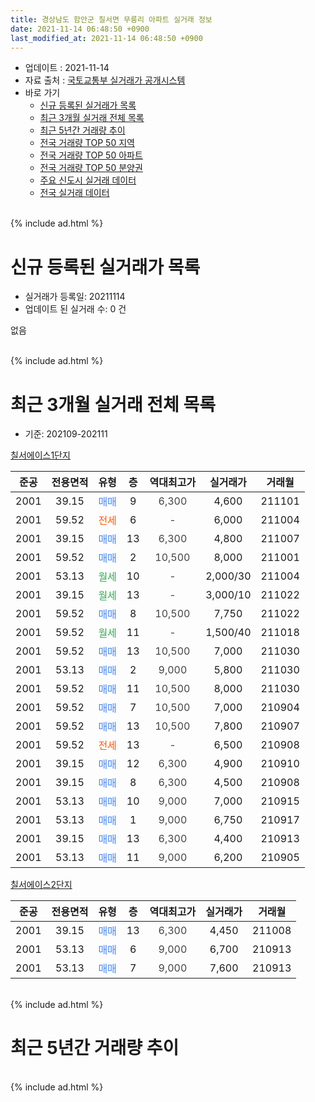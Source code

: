 ```yaml
---
title: 경상남도 함안군 칠서면 무릉리 아파트 실거래 정보
date: 2021-11-14 06:48:50 +0900
last_modified_at: 2021-11-14 06:48:50 +0900
---
```


* 업데이트 : 2021-11-14
* 자료 출처 : [국토교통부 실거래가 공개시스템](http://rt.molit.go.kr)
* 바로 가기
    * [신규 등록된 실거래가 목록](#신규-등록된-실거래가-목록)
    * [최근 3개월 실거래 전체 목록](#최근-3개월-실거래-전체-목록)
    * [최근 5년간 거래량 추이](#최근-5년간-거래량-추이)
    * [전국 거래량 TOP 50 지역](https://inasie.github.io/apt-trade-info/최근-3개월-전국에서-가장-거래가-많이-발생한-지역)
    * [전국 거래량 TOP 50 아파트](https://inasie.github.io/apt-trade-info/최근-3개월-전국에서-가장-거래가-많이-발생한-아파트)
    * [전국 거래량 TOP 50 분양권](https://inasie.github.io/apt-trade-info/최근-3개월-전국에서-가장-거래가-많이-발생한-분양권)
    * [주요 신도시 실거래 데이터](https://inasie.github.io/apt-trade-info/주요-신도시)
    * [전국 실거래 데이터](https://inasie.github.io/apt-trade-info/전국)
<br>
{% include ad.html %}
<br>

# 신규 등록된 실거래가 목록
* 실거래가 등록일: 20211114
* 업데이트 된 실거래 수: 0 건

없음

<br>
{% include ad.html %}
<br>

# 최근 3개월 실거래 전체 목록
* 기준: 202109-202111


[칠서에이스1단지](https://search.naver.com/search.naver?query=%EA%B2%BD%EC%83%81%EB%82%A8%EB%8F%84+%ED%95%A8%EC%95%88%EA%B5%B0+%EC%B9%A0%EC%84%9C%EB%A9%B4+%EB%AC%B4%EB%A6%89%EB%A6%AC+%EC%B9%A0%EC%84%9C%EC%97%90%EC%9D%B4%EC%8A%A41%EB%8B%A8%EC%A7%80)

|준공|전용면적|유형|층|역대최고가|실거래가|거래월|
|:---:|:---:|:---:|:---:|:---:|:---:|:---:|
|2001|39.15|<span style="color:#4285f3">매매</span>|9|<span style="color:#444444">6,300</span>|4,600|211101|
|2001|59.52|<span style="color:#ff5a00">전세</span>|6|<span style="color:#444444">-</span>|6,000|211004|
|2001|39.15|<span style="color:#4285f3">매매</span>|13|<span style="color:#444444">6,300</span>|4,800|211007|
|2001|59.52|<span style="color:#4285f3">매매</span>|2|<span style="color:#444444">10,500</span>|8,000|211001|
|2001|53.13|<span style="color:#34a853">월세</span>|10|<span style="color:#444444">-</span>|2,000/30|211004|
|2001|39.15|<span style="color:#34a853">월세</span>|13|<span style="color:#444444">-</span>|3,000/10|211022|
|2001|59.52|<span style="color:#4285f3">매매</span>|8|<span style="color:#444444">10,500</span>|7,750|211022|
|2001|59.52|<span style="color:#34a853">월세</span>|11|<span style="color:#444444">-</span>|1,500/40|211018|
|2001|59.52|<span style="color:#4285f3">매매</span>|13|<span style="color:#444444">10,500</span>|7,000|211030|
|2001|53.13|<span style="color:#4285f3">매매</span>|2|<span style="color:#444444">9,000</span>|5,800|211030|
|2001|59.52|<span style="color:#4285f3">매매</span>|11|<span style="color:#444444">10,500</span>|8,000|211030|
|2001|59.52|<span style="color:#4285f3">매매</span>|7|<span style="color:#444444">10,500</span>|7,000|210904|
|2001|59.52|<span style="color:#4285f3">매매</span>|13|<span style="color:#444444">10,500</span>|7,800|210907|
|2001|59.52|<span style="color:#ff5a00">전세</span>|13|<span style="color:#444444">-</span>|6,500|210908|
|2001|39.15|<span style="color:#4285f3">매매</span>|12|<span style="color:#444444">6,300</span>|4,900|210910|
|2001|39.15|<span style="color:#4285f3">매매</span>|8|<span style="color:#444444">6,300</span>|4,500|210908|
|2001|53.13|<span style="color:#4285f3">매매</span>|10|<span style="color:#444444">9,000</span>|7,000|210915|
|2001|53.13|<span style="color:#4285f3">매매</span>|1|<span style="color:#444444">9,000</span>|6,750|210917|
|2001|39.15|<span style="color:#4285f3">매매</span>|13|<span style="color:#444444">6,300</span>|4,400|210913|
|2001|53.13|<span style="color:#4285f3">매매</span>|11|<span style="color:#444444">9,000</span>|6,200|210905|

[칠서에이스2단지](https://search.naver.com/search.naver?query=%EA%B2%BD%EC%83%81%EB%82%A8%EB%8F%84+%ED%95%A8%EC%95%88%EA%B5%B0+%EC%B9%A0%EC%84%9C%EB%A9%B4+%EB%AC%B4%EB%A6%89%EB%A6%AC+%EC%B9%A0%EC%84%9C%EC%97%90%EC%9D%B4%EC%8A%A42%EB%8B%A8%EC%A7%80)

|준공|전용면적|유형|층|역대최고가|실거래가|거래월|
|:---:|:---:|:---:|:---:|:---:|:---:|:---:|
|2001|39.15|<span style="color:#4285f3">매매</span>|13|<span style="color:#444444">6,300</span>|4,450|211008|
|2001|53.13|<span style="color:#4285f3">매매</span>|6|<span style="color:#444444">9,000</span>|6,700|210913|
|2001|53.13|<span style="color:#4285f3">매매</span>|7|<span style="color:#444444">9,000</span>|7,600|210913|


<br>
{% include ad.html %}
<br>

# 최근 5년간 거래량 추이


<div style="width:100%;">
    <canvas id="deal_progress" height="200"></canvas>
</div>

<script>
new Chart(document.getElementById("deal_progress"), {
    type: 'line',
    data: {
        labels: ['201611','201612','201701','201702','201703','201704','201705','201706','201707','201708','201709','201710','201711','201712','201801','201802','201803','201804','201805','201806','201807','201808','201809','201810','201811','201812','201901','201902','201903','201904','201905','201906','201907','201908','201909','201910','201911','201912','202001','202002','202003','202004','202005','202006','202007','202008','202009','202010','202011','202012','202101','202102','202103','202104','202105','202106','202107','202108','202109','202110','202111'],
        datasets: [{
            label: '매매',
            pointRadius: 1,
            data: [7, 9, 7, 7, 8, 8, 9, 5, 7, 6, 8, 7, 3, 4, 7, 7, 8, 1, 13, 4, 6, 6, 4, 4, 5, 4, 2, 2, 8, 5, 3, 2, 1, 5, 3, 4, 3, 4, 5, 5, 4, 2, 10, 11, 2, 6, 6, 7, 7, 13, 5, 9, 10, 23, 13, 8, 7, 6, 10, 7, 1],
            borderColor: "rgba(255, 201, 14, 1)",
            backgroundColor: "rgba(255, 201, 14, 0.5)",
            fill: false,
            lineTension: 0
        },{
            label: '전월세',
            pointRadius: 1,
            data: [7, 4, 2, 3, 3, 2, 6, 6, 5, 4, 4, 2, 0, 2, 11, 3, 4, 4, 4, 4, 3, 3, 0, 2, 4, 3, 2, 2, 3, 3, 5, 4, 0, 8, 2, 0, 1, 3, 2, 1, 3, 2, 0, 3, 4, 4, 3, 6, 4, 5, 3, 1, 3, 22, 5, 4, 3, 3, 1, 4, 0],
            borderColor: "rgba(0, 141, 185, 1)",
            backgroundColor: "rgba(0, 141, 185, 0.5)",
            fill: false,
            lineTension: 0
        }
        ]
    },
    options: {
        responsive: true,
        title: {
            display: false
        },
        tooltips: {
            mode: 'index',
            intersect: false
        },
        hover: {
            mode: 'nearest',
            intersect: true
        },
        scales: {
            xAxes: [{
                display: true,
                scaleLabel: {
                    display: true,
                    labelString: '년/월'
                }
            }],
            yAxes: [{
                display: true,
                ticks: {
                    suggestedMin: 0,
                },
                scaleLabel: {
                    display: true,
                    labelString: '실거래 수'
                }
            }]
        }
    }
});

</script>


<br>
{% include ad.html %}
<br>

